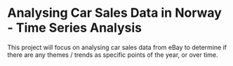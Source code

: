 # Analysing Car Sales Data in Norway - Time Series Analysis
This project will focus on analysing car sales data from eBay to determine if there are any themes / trends as specific points of the year, or over time.
